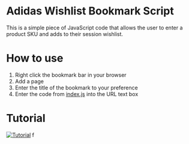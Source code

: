 # Adidas Wishlist Bookmark Script
This is a simple piece of JavaScript code that allows the user to enter a product SKU and adds to their session wishlist.

# How to use
1. Right click the bookmark bar in your browser
2. Add a page
3. Enter the title of the bookmark to your preference
4. Enter the code from [index.js](index.js) into the URL text box

# Tutorial
[![Tutorial](https://img.youtube.com/vi/BEvccjY4kqQ/0.jpg)](https://www.youtube.com/watch?v=BEvccjY4kqQ"Tutorial")
f
